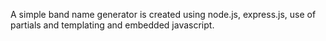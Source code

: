A simple band name generator is created using node.js, express.js, use of partials and templating and embedded javascript.
